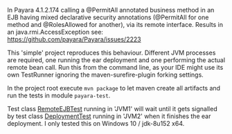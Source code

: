 In Payara 4.1.2.174 calling a @PermitAll annotated business method in an EJB having mixed declarative security annotations (@PermitAll for one method and @RolesAllowed for another), 
via its remote interface. Results in an java.rmi.AccessException see: https://github.com/payara/Payara/issues/2223

This 'simple' project reproduces this behaviour. Different JVM processes are required, 
one running the ear deployment and one performing the actual remote bean call. 
Run this from the command line, as your IDE might use its own TestRunner ignoring the maven-surefire-plugin forking settings.

In the project root execute `mvn package` to let maven create all artifacts and run the tests in module `payara-test`.

Test class [RemoteEJBTest](payara-test/src/test/java/com/mycompany/poc/RemoteEJBTest.java) running in 'JVM1' will wait until it gets signalled by test class [DeploymentTest](payara-test/src/test/java/com/mycompany/poc/DeploymentTest.java) running in 'JVM2' when it finishes the ear deployment. I only tested this on Windows 10 / jdk-8u152 x64.

